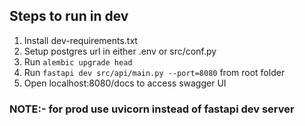 ## Steps to run in dev 

1. Install dev-requirements.txt
2. Setup postgres url in either .env or src/conf.py 
3. Run ```alembic upgrade head```
4. Run ```fastapi dev src/api/main.py --port=8080``` from root folder
5. Open localhost:8080/docs to access swagger UI

### NOTE:- for prod use uvicorn instead of fastapi dev server

